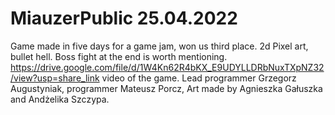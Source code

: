 # MiauzerPublic 25.04.2022
Game made in five days for a game jam, won us third place. 2d Pixel art, bullet hell. Boss fight at the end is worth mentioning.  https://drive.google.com/file/d/1W4Kn62R4bKX_E9UDYLLDRbNuxTXpNZ32/view?usp=share_link video of the game. Lead programmer Grzegorz Augustyniak, programmer Mateusz Porcz, Art made by Agnieszka Gałuszka and Andżelika Szczypa.
